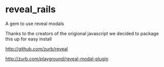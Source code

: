 reveal_rails
============

A gem to use reveal modals

Thanks to the creators of the origional javascript
we decided to package this up for easy install

http://github.com/zurb/reveal

http://zurb.com/playground/reveal-modal-plugin
